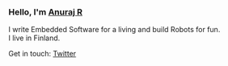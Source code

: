 
### Hello, I'm [Anuraj R](https://anuraj-rp.github.io) 

I write Embedded Software for a living and build Robots for fun. <br/>
I live in Finland. <br/>

Get in touch: [Twitter](https://twitter.com/anurajenp)
